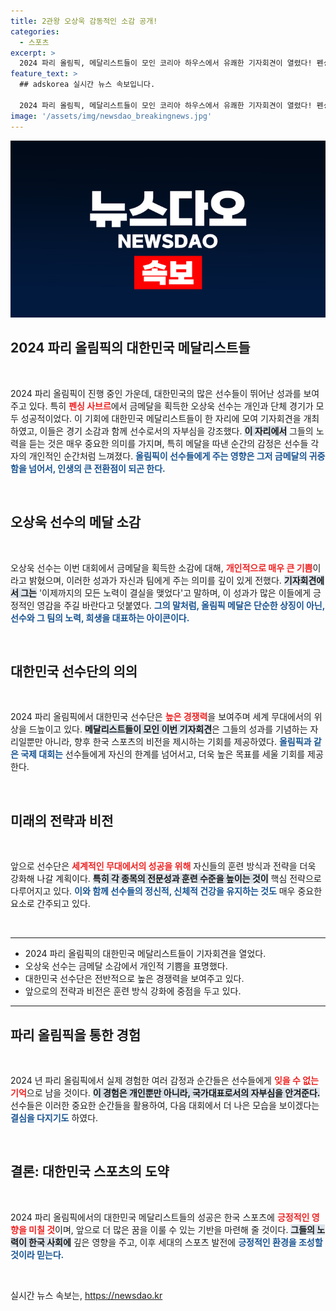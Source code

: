 ```yaml
---
title: 2관왕 오상욱 감동적인 소감 공개!
categories:
  - 스포츠
excerpt: >
  2024 파리 올림픽, 메달리스트들이 모인 코리아 하우스에서 유쾌한 기자회견이 열렸다! 펜싱 금메달리스트 오상욱의 진솔한 소감과 함께하는 감동의 순간을 놓치지 마세요!
feature_text: >
  ## adskorea 실시간 뉴스 속보입니다.

  2024 파리 올림픽, 메달리스트들이 모인 코리아 하우스에서 유쾌한 기자회견이 열렸다! 펜싱 금메달리스트 오상욱의 진솔한 소감과 함께하는 감동의 순간을 놓치지 마세요!
image: '/assets/img/newsdao_breakingnews.jpg'
---
```


<p><img src="/assets/img/newsdao_breakingnews.jpg" alt="adskorea 속보" /></p>

<h2 data-ke-size="size26">2024 파리 올림픽의 대한민국 메달리스트들</h2>

<p data-ke-size="size16">&nbsp;</p>

<p data-ke-size="size16">2024 파리 올림픽이 진행 중인 가운데, 대한민국의 많은 선수들이 뛰어난 성과를 보여주고 있다. 특히 <b><span style="color: #ee2323;">펜싱 사브르</span></b>에서 금메달을 획득한 오상욱 선수는 개인과 단체 경기가 모두 성공적이었다. 이 기회에 대한민국 메달리스트들이 한 자리에 모여 기자회견을 개최하였고, 이들은 경기 소감과 함께 선수로서의 자부심을 강조했다. <b><span style="background-color: #21538527;">이 자리에서</span></b> 그들의 노력을 듣는 것은 매우 중요한 의미를 가지며, 특히 메달을 따낸 순간의 감정은 선수들 각자의 개인적인 순간처럼 느껴졌다. <b><span style="color: #1a5490;">올림픽이 선수들에게 주는 영향은 그저 금메달의 귀중함을 넘어서, 인생의 큰 전환점이 되곤 한다.</span></b></p>

<p data-ke-size="size16">&nbsp;</p>

<h2 data-ke-size="size26">오상욱 선수의 메달 소감</h2>

<p data-ke-size="size16">&nbsp;</p>

<p data-ke-size="size16">오상욱 선수는 이번 대회에서 금메달을 획득한 소감에 대해, <b><span style="color: #ee2323;">개인적으로 매우 큰 기쁨</span></b>이라고 밝혔으며, 이러한 성과가 자신과 팀에게 주는 의미를 깊이 있게 전했다. <b><span style="background-color: #21538527;">기자회견에서 그는</span></b> '이제까지의 모든 노력이 결실을 맺었다'고 말하며, 이 성과가 많은 이들에게 긍정적인 영감을 주길 바란다고 덧붙였다. <b><span style="color: #1a5490;">그의 말처럼, 올림픽 메달은 단순한 상징이 아닌, 선수와 그 팀의 노력, 희생을 대표하는 아이콘이다.</span></b></p>

<p data-ke-size="size16">&nbsp;</p>

<h2 data-ke-size="size26">대한민국 선수단의 의의</h2>

<p data-ke-size="size16">&nbsp;</p>

<p data-ke-size="size16">2024 파리 올림픽에서 대한민국 선수단은 <b><span style="color: #ee2323;">높은 경쟁력</span></b>을 보여주며 세계 무대에서의 위상을 드높이고 있다. <b><span style="background-color: #21538527;">메달리스트들이 모인 이번 기자회견</span></b>은 그들의 성과를 기념하는 자리일뿐만 아니라, 향후 한국 스포츠의 비전을 제시하는 기회를 제공하였다. <b><span style="color: #1a5490;">올림픽과 같은 국제 대회는</span></b> 선수들에게 자신의 한계를 넘어서고, 더욱 높은 목표를 세울 기회를 제공한다.</p>

<p data-ke-size="size16">&nbsp;</p>

<h2 data-ke-size="size26">미래의 전략과 비전</h2>

<p data-ke-size="size16">&nbsp;</p>

<p data-ke-size="size16">앞으로 선수단은 <b><span style="color: #ee2323;">세계적인 무대에서의 성공을 위해</span></b> 자신들의 훈련 방식과 전략을 더욱 강화해 나갈 계획이다. <b><span style="background-color: #21538527;">특히 각 종목의 전문성과 훈련 수준을 높이는 것이</span></b> 핵심 전략으로 다루어지고 있다. <b><span style="color: #1a5490;">이와 함께 선수들의 정신적, 신체적 건강을 유지하는 것도</span></b> 매우 중요한 요소로 간주되고 있다.</p>

<p data-ke-size="size16">&nbsp;</p>

<hr />

<ul>
  <li>2024 파리 올림픽의 대한민국 메달리스트들이 기자회견을 열었다.</li>
  <li>오상욱 선수는 금메달 소감에서 개인적 기쁨을 표명했다.</li>
  <li>대한민국 선수단은 전반적으로 높은 경쟁력을 보여주고 있다.</li>
  <li>앞으로의 전략과 비전은 훈련 방식 강화에 중점을 두고 있다.</li>
</ul>

<hr />

<h2 data-ke-size="size26">파리 올림픽을 통한 경험</h2>

<p data-ke-size="size16">&nbsp;</p>

<p data-ke-size="size16">2024 년 파리 올림픽에서 실제 경험한 여러 감정과 순간들은 선수들에게 <b><span style="color: #ee2323;">잊을 수 없는 기억</span></b>으로 남을 것이다. <b><span style="background-color: #21538527;">이 경험은 개인뿐만 아니라, 국가대표로서의 자부심을 안겨준다.</span></b> 선수들은 이러한 중요한 순간들을 활용하여, 다음 대회에서 더 나은 모습을 보이겠다는 <b><span style="color: #1a5490;">결심을 다지기도</span></b> 하였다. </p>

<p data-ke-size="size16">&nbsp;</p>

<h2 data-ke-size="size26">결론: 대한민국 스포츠의 도약</h2>

<p data-ke-size="size16">&nbsp;</p>

<p data-ke-size="size16">2024 파리 올림픽에서의 대한민국 메달리스트들의 성공은 한국 스포츠에 <b><span style="color: #ee2323;">긍정적인 영향을 미칠 것</span></b>이며, 앞으로 더 많은 꿈을 이룰 수 있는 기반을 마련해 줄 것이다. <b><span style="background-color: #21538527;">그들의 노력이 한국 사회에</span></b> 깊은 영향을 주고, 이후 세대의 스포츠 발전에 <b><span style="color: #1a5490;">긍정적인 환경을 조성할 것이라 믿는다.</span></b></p>

<p data-ke-size="size16">&nbsp;</p>
실시간 뉴스 속보는, <a href="https://newsdao.kr" rel="dofollow">https://newsdao.kr</a>


